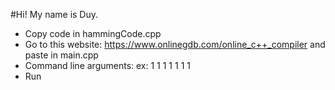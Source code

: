#Hi! My name is Duy.
 
- Copy code in hammingCode.cpp
- Go to this website: https://www.onlinegdb.com/online_c++_compiler and paste in main.cpp
- Command line arguments: ex: 1 1 1 1 1 1 1
- Run
